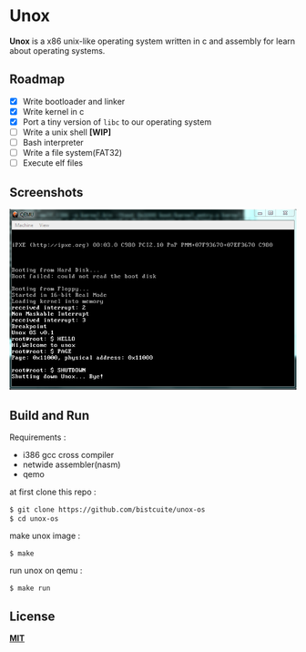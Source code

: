 # Unox
**Unox** is a x86 unix-like operating system written in c and assembly for learn about operating systems.

## Roadmap
- [x] Write bootloader and linker
- [x] Write kernel in c
- [x] Port a tiny version of `libc` to our operating system
- [ ] Write a unix shell **[WIP]**
- [ ] Bash interpreter
- [ ] Write a file system(FAT32)
- [ ] Execute elf files

## Screenshots
![1](assets/Capture.PNG)

## Build and Run
Requirements :
- i386 gcc cross compiler
- netwide assembler(nasm)
- qemo

at first clone this repo :
```
$ git clone https://github.com/bistcuite/unox-os
$ cd unox-os
```

make unox image :
```
$ make
```

run unox on qemu :
```
$ make run
```

## License
**[MIT](LICENSE)**
